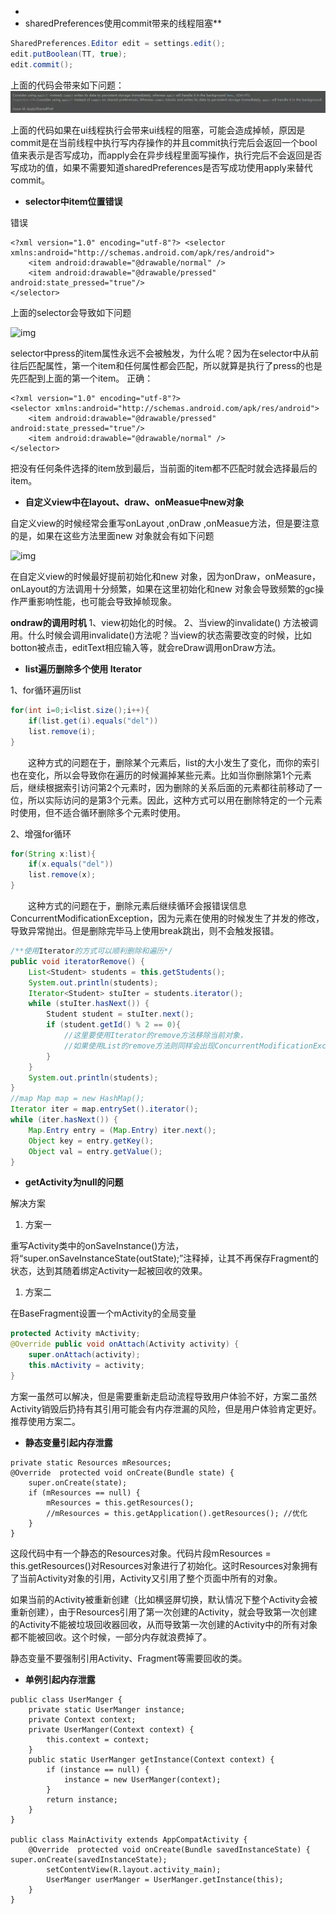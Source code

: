 - 
- sharedPreferences使用commit带来的线程阻塞**

```java
SharedPreferences.Editor edit = settings.edit(); 
edit.putBoolean(TT, true); 
edit.commit(); 
```

上面的代码会带来如下问题：![1be2d216849](..\img\1be2d216849.webp)

上面的代码如果在ui线程执行会带来ui线程的阻塞，可能会造成掉帧，原因是commit是在当前线程中执行写内存操作的并且commit执行完后会返回一个bool值来表示是否写成功，而apply会在异步线程里面写操作，执行完后不会返回是否写成功的值，如果不需要知道sharedPreferences是否写成功使用apply来替代commit。



- **selector中item位置错误**

错误

```
<?xml version="1.0" encoding="utf-8"?> <selector xmlns:android="http://schemas.android.com/apk/res/android">     
    <item android:drawable="@drawable/normal" />     
    <item android:drawable="@drawable/pressed" android:state_pressed="true"/> 
</selector>
```

上面的selector会导致如下问题

![img](F:/%E6%9C%89%E9%81%93%E4%BA%91%E7%AC%94%E8%AE%B0/qqB62C1C1B4DD6C4DF1F2FC299DCAFBE07/f3b1faadb1ea4018a31740dcc5f2f5f4/1be2d3b1e4b.webp)

selector中press的item属性永远不会被触发，为什么呢？因为在selector中从前往后匹配属性，第一个item和任何属性都会匹配，所以就算是执行了press的也是先匹配到上面的第一个item。 正确：

```
<?xml version="1.0" encoding="utf-8"?> 
<selector xmlns:android="http://schemas.android.com/apk/res/android">     
    <item android:drawable="@drawable/pressed" android:state_pressed="true"/>
    <item android:drawable="@drawable/normal" /> 
</selector> 
```

把没有任何条件选择的item放到最后，当前面的item都不匹配时就会选择最后的item。





- **自定义view中在layout、draw、onMeasue中new对象**

自定义view的时候经常会重写onLayout ,onDraw ,onMeasue方法，但是要注意的是，如果在这些方法里面new 对象就会有如下问题

![img](F:/%E6%9C%89%E9%81%93%E4%BA%91%E7%AC%94%E8%AE%B0/qqB62C1C1B4DD6C4DF1F2FC299DCAFBE07/332c0e05535a4236b8eff878e4fb8948/1be2d8603cf.webp)

在自定义view的时候最好提前初始化和new 对象，因为onDraw，onMeasure，onLayout的方法调用十分频繁，如果在这里初始化和new 对象会导致频繁的gc操作严重影响性能，也可能会导致掉帧现象。

**ondraw的调用时机** 1、view初始化的时候。 2、当view的invalidate() 方法被调用。什么时候会调用invalidate()方法呢？当view的状态需要改变的时候，比如botton被点击，editText相应输入等，就会reDraw调用onDraw方法。





- **list遍历删除多个使用 Iterator**

1、for循环遍历list

```java
for(int i=0;i<list.size();i++){
    if(list.get(i).equals("del"))
    list.remove(i); 
} 
```

 　　这种方式的问题在于，删除某个元素后，list的大小发生了变化，而你的索引也在变化，所以会导致你在遍历的时候漏掉某些元素。比如当你删除第1个元素后，继续根据索引访问第2个元素时，因为删除的关系后面的元素都往前移动了一位，所以实际访问的是第3个元素。因此，这种方式可以用在删除特定的一个元素时使用，但不适合循环删除多个元素时使用。



2、增强for循环

```java
for(String x:list){    
    if(x.equals("del"))         
    list.remove(x);
} 
```

 　　这种方式的问题在于，删除元素后继续循环会报错误信息ConcurrentModificationException，因为元素在使用的时候发生了并发的修改，导致异常抛出。但是删除完毕马上使用break跳出，则不会触发报错。



```java
/**使用Iterator的方式可以顺利删除和遍历*/ 
public void iteratorRemove() {         
    List<Student> students = this.getStudents();         
    System.out.println(students);         
    Iterator<Student> stuIter = students.iterator();         
    while (stuIter.hasNext()) {             
        Student student = stuIter.next();             
        if (student.getId() % 2 == 0){                  
            //这里要使用Iterator的remove方法移除当前对象，       
            //如果使用List的remove方法则同样会出现ConcurrentModificationException              			stuIter.remove();         
        }     
	}         
	System.out.println(students);     
}  
//map Map map = new HashMap(); 
Iterator iter = map.entrySet().iterator(); 
while (iter.hasNext()) { 　	
    Map.Entry entry = (Map.Entry) iter.next();    	
    Object key = entry.getKey(); 　	
    Object val = entry.getValue(); 
} 
```



- **getActivity为null的问题**

解决方案

1. 方案一 

重写Activity类中的onSaveInstance()方法，将“super.onSaveInstanceState(outState);”注释掉，让其不再保存Fragment的状态，达到其随着绑定Activity一起被回收的效果。

1. 方案二 

在BaseFragment设置一个mActivity的全局变量

```java
protected Activity mActivity; 
@Override public void onAttach(Activity activity) {     
    super.onAttach(activity);     
    this.mActivity = activity; 
} 
```

方案一虽然可以解决，但是需要重新走启动流程导致用户体验不好，方案二虽然Activity销毁后扔持有其引用可能会有内存泄漏的风险，但是用户体验肯定更好。推荐使用方案二。



- **静态变量引起内存泄露**

```
private static Resources mResources;    
@Override  protected void onCreate(Bundle state) {      
    super.onCreate(state);      
    if (mResources == null) {        	
        mResources = this.getResources();             
        //mResources = this.getApplication().getResources(); //优化     
    }  
}  
```

这段代码中有一个静态的Resources对象。代码片段mResources = this.getResources()对Resources对象进行了初始化。这时Resources对象拥有了当前Activity对象的引用，Activity又引用了整个页面中所有的对象。

如果当前的Activity被重新创建（比如横竖屏切换，默认情况下整个Activity会被重新创建），由于Resources引用了第一次创建的Activity，就会导致第一次创建的Activity不能被垃圾回收器回收，从而导致第一次创建的Activity中的所有对象都不能被回收。这个时候，一部分内存就浪费掉了。

静态变量不要强制引用Activity、Fragment等需要回收的类。



- **单例引起内存泄露**

```
public class UserManger {     
    private static UserManger instance;     
    private Context context;     
    private UserManger(Context context) {         
        this.context = context;     
    }     
    public static UserManger getInstance(Context context) {         
        if (instance == null) {             
        	instance = new UserManger(context);         
        }         
    	return instance;     
    } 
}

public class MainActivity extends AppCompatActivity {     
    @Override  protected void onCreate(Bundle savedInstanceState) {         					super.onCreate(savedInstanceState);         
        setContentView(R.layout.activity_main);         
        UserManger userManger = UserManger.getInstance(this);     
    }
} 
```

